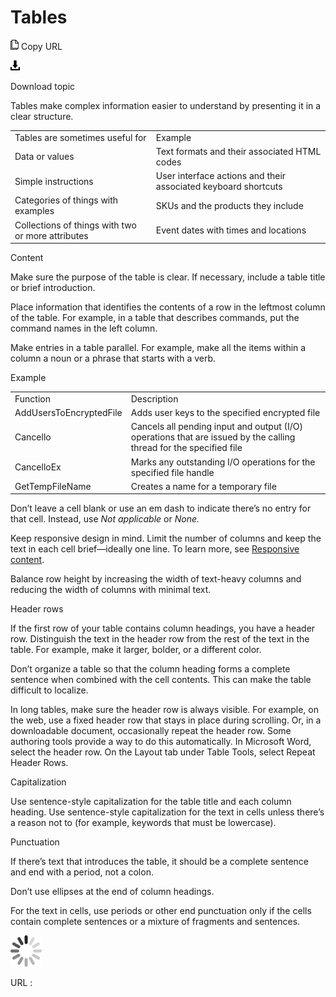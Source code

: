 ﻿# Tables

![Copy URL](media/tables/Copy.png)
Copy URL

![Download](media/tables/Download.png)

Download topic

Tables make complex information easier to understand by presenting it in a clear structure. 

|                                                   |                                                                |
| ------------------------------------------------- | -------------------------------------------------------------- |
| Tables are sometimes useful for                   | Example                                                        |
| Data or values                                    | Text formats and their associated HTML codes                   |
| Simple instructions                               | User interface actions and their associated keyboard shortcuts |
| Categories of things with examples                | SKUs and the products they include                             |
| Collections of things with two or more attributes | Event dates with times and locations                           |

Content

Make sure the purpose of the table is clear. If necessary, include a table title or brief introduction.

Place
information that identifies the contents of a row in the leftmost
column of the table. For example, in a table that describes commands,
put the command names in the left column.

Make entries in a table parallel. For example, make all the items within a column a noun or a phrase that starts with a verb.

Example

|                         |                                                                                                                    |
| ----------------------- | ------------------------------------------------------------------------------------------------------------------ |
| Function                | Description                                                                                                        |
| AddUsersToEncryptedFile | Adds user keys to the specified encrypted file                                                                     |
| Cancello                | Cancels all pending input and output (I/O) operations that are issued by the calling thread for the specified file |
| CancelloEx              | Marks any outstanding I/O operations for the specified file handle                                                 |
| GetTempFileName         | Creates a name for a temporary file                                                                                |

Don’t leave a cell blank or use an em dash to indicate there’s no entry for that cell. Instead, use *Not applicable* or *None.*

Keep
responsive design in mind. Limit the number of columns and keep the
text in each cell brief—ideally one line. To learn more, see [Responsive content](https://worldready.cloudapp.net/Styleguide/Read?id=2700&topicid=36384).

Balance row height by increasing the width of text-heavy columns and reducing the width of columns with minimal text.

Header rows

If
the first row of your table contains column headings, you have a header
row. Distinguish the text in the header row from the rest of the text
in the table. For example, make it larger, bolder, or a different color.

Don’t
organize a table so that the column heading forms a complete sentence
when combined with the cell contents. This can make the table difficult
to localize. 

In
long tables, make sure the header row is always visible. For example,
on the web, use a fixed header row that stays in place during scrolling.
Or, in a downloadable document, occasionally repeat the header row.
Some authoring tools provide a way to do this automatically. In
Microsoft Word, select the header row. On the Layout tab under Table Tools, select Repeat Header Rows. 

Capitalization 

Use
sentence-style capitalization for the table title and each column
heading. Use sentence-style capitalization for the text in cells unless
there’s a reason not to (for example, keywords that must be
lowercase). 

Punctuation

If there’s text that introduces the table, it should be a complete sentence and end with a period, not a colon.

Don’t use ellipses at the end of column headings.

For
the text in cells, use periods or other end punctuation only if the
cells contain complete sentences or a mixture of fragments and
sentences.

![In progress](media/tables/activity-large.gif)

URL :
